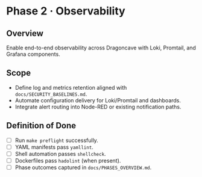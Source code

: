 # Phase 2 · Observability

## Overview
Enable end-to-end observability across Dragoncave with Loki, Promtail, and Grafana components.

## Scope
- Define log and metrics retention aligned with `docs/SECURITY_BASELINES.md`.
- Automate configuration delivery for Loki/Promtail and dashboards.
- Integrate alert routing into Node-RED or existing notification paths.

## Definition of Done
- [ ] Run `make preflight` successfully.
- [ ] YAML manifests pass `yamllint`.
- [ ] Shell automation passes `shellcheck`.
- [ ] Dockerfiles pass `hadolint` (when present).
- [ ] Phase outcomes captured in `docs/PHASES_OVERVIEW.md`.
